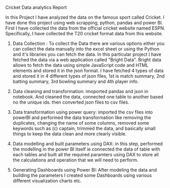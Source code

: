 Cricket Data analytics Report

In this Project I have analyzed the data on the famous sport called Cricket. I have done this project using web scrapping, python, pandas and power BI.
First I have collected the data from the official cricket website named ESPN. Specifically, I have collected the T20 cricket format data from this website.

1) Data Collection : To collect the Data there are various options either you can collect the data manually into the excel sheet or using the Python and it's libraries you can fetch the data. In this particular project I have fetched the data via a web application called "Bright Data". Bright data allows to fetch the data using simple JavaScript code and HTML elements and stored it in the json format. I have fetched 4 types of data and stored it in 4 different types of json files, 1st is match summary, 2nd batting summary, 3rd bowling summary and 4th player info.

2) Data cleaning and transformation: imoported pandas and json in notebook. And cleaned the data, connected one table to another based no the unique ids. then converted json files to csv files.

3) Data transformation using power query: imported the csv files into powerBI and performed the data transformation like removing the duplicates, changing the name of some columns, removed some keywords such as (c) captain, trimmed the data, and basically small things to keep the data clean and more clearly visible.

4) Data modelling and built parameters using DAX: in this step, performed the modelling in the power BI itself ie connected the data of table with each tables and built all the required paramters using DAX to store all the calculations and operation that we will need to perform.

5) Generating Dashboards using Power BI: After modeling the data and building the parameters I created some Dashboards using various different visualization charts etc.
